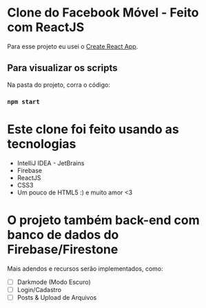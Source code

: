 # Clone do Facebook Móvel - Feito com ReactJS

Para esse projeto eu usei o [Create React App](https://github.com/facebook/create-react-app).

## Para visualizar os scripts

Na pasta do projeto, corra o código:

### `npm start`

# Este clone foi feito usando as tecnologias

- IntelliJ IDEA - JetBrains
- Firebase
- ReactJS
- CSS3
- Um pouco de HTML5 :) 
e muito amor <3

# O projeto também back-end com banco de dados do Firebase/Firestone

Mais adendos e recursos serão implementados, como:

-[ ] Darkmode (Modo Escuro) <br/>
-[ ] Login/Cadastro <br/>
-[ ] Posts & Upload de Arquivos <br/>
